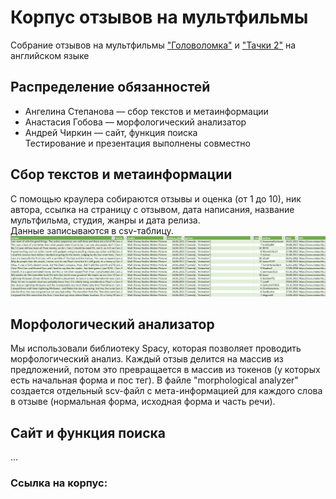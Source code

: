 # Корпус отзывов на мультфильмы<br/>
Собрание отзывов на мультфильмы ["Головоломка"](https://www.metacritic.com/movie/inside-out-2015) и ["Тачки 2"](https://www.metacritic.com/movie/cars-2) на английском языке<br/>
## Распределение обязанностей<br/>
- Ангелина Степанова — сбор текстов и метаинформации<br/>
- Анастасия Гобова — морфологический анализатор<br/>
- Андрей Чиркин — сайт, функция поиска<br/>
Тестирование и презентация выполнены совместно<br/>
## Сбор текстов и метаинформации<br/>
С помощью краулера собираются отзывы и оценка (от 1 до 10), ник автора, ссылка на страницу с отзывом, дата написания, название мультфильма, студия, жанры и дата релиза.<br/>
Данные записываются в csv-таблицу.<br/>
![Вот как это выглядит](https://github.com/NotBioWaste905/web_corpora/blob/main/corpus.PNG)
## Морфологический анализатор<br/>
Мы использовали библиотеку Spacy, которая позволяет проводить морфологический анализ. Каждый отзыв делится на массив из предложений, потом это превращается в массив из токенов (у которых есть начальная форма и пос тег). В файле "morphological analyzer" создается отдельный scv-файл с мета-информацией для каждого слова в отзыве (нормальная форма, исходная форма и часть речи).<br/>
## Сайт и функция поиска<br/>
...<br/>
### Ссылка на корпус:
